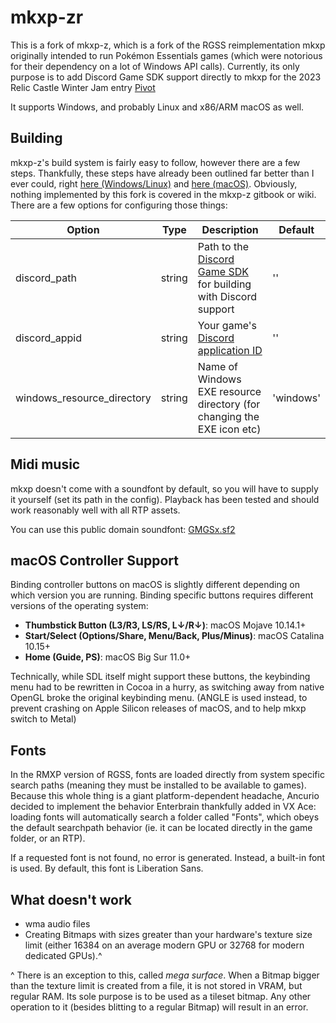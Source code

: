 # mkxp-zr

This is a fork of mkxp-z, which is a fork of the RGSS reimplementation mkxp originally intended to run Pokémon Essentials games (which were notorious for their dependency on a lot of Windows API calls). Currently, its only purpose is to add Discord Game SDK support directly to mkxp for the 2023 Relic Castle Winter Jam entry [Pivot](https://reliccastle.com/threads/6203/)

It supports Windows, and probably Linux and x86/ARM macOS as well.

## Building
mkxp-z's build system is fairly easy to follow, however there are a few steps. Thankfully, these steps have already been outlined far better than I ever could, right [here (Windows/Linux)](https://roza-gb.gitbook.io/mkxp-z/compilation) and [here (macOS)](https://roza-gb.gitbook.io/mkxp-z/building-xcode/compilation-macos-xcode).
Obviously, nothing implemented by this fork is covered in the mkxp-z gitbook or wiki. There are a few options for configuring those things:

| Option | Type | Description | Default |
| --- | --- | --- | --- |
| discord_path | string | Path to the [Discord Game SDK](https://discord.com/developers/docs/game-sdk/sdk-starter-guide) for building with Discord support | '' |
| discord_appid | string | Your game's [Discord application ID](https://discord.com/developers/applications) | '' |
| windows_resource_directory | string | Name of Windows EXE resource directory (for changing the EXE icon etc) | 'windows' |

## Midi music

mkxp doesn't come with a soundfont by default, so you will have to supply it yourself (set its path in the config). Playback has been tested and should work reasonably well with all RTP assets.

You can use this public domain soundfont: [GMGSx.sf2](https://www.dropbox.com/s/qxdvoxxcexsvn43/GMGSx.sf2?dl=0)

## macOS Controller Support

Binding controller buttons on macOS is slightly different depending on which version you are running. Binding specific buttons requires different versions of the operating system:

+ **Thumbstick Button (L3/R3, LS/RS, L↓/R↓)**: macOS Mojave 10.14.1+
+ **Start/Select (Options/Share, Menu/Back, Plus/Minus)**: macOS Catalina 10.15+
+ **Home (Guide, PS)**: macOS Big Sur 11.0+

Technically, while SDL itself might support these buttons, the keybinding menu had to be rewritten in Cocoa in a hurry, as switching away from native OpenGL broke the original keybinding menu. (ANGLE is used instead, to prevent crashing on Apple Silicon releases of macOS, and to help mkxp switch to Metal)

## Fonts

In the RMXP version of RGSS, fonts are loaded directly from system specific search paths (meaning they must be installed to be available to games). Because this whole thing is a giant platform-dependent headache, Ancurio decided to implement the behavior Enterbrain thankfully added in VX Ace: loading fonts will automatically search a folder called "Fonts", which obeys the default searchpath behavior (ie. it can be located directly in the game folder, or an RTP).

If a requested font is not found, no error is generated. Instead, a built-in font is used. By default, this font is Liberation Sans.

## What doesn't work
* wma audio files
* Creating Bitmaps with sizes greater than your hardware's texture size limit (either 16384 on an average modern GPU or 32768 for modern dedicated GPUs).^

^ There is an exception to this, called *mega surface*. When a Bitmap bigger than the texture limit is created from a file, it is not stored in VRAM, but regular RAM. Its sole purpose is to be used as a tileset bitmap. Any other operation to it (besides blitting to a regular Bitmap) will result in an error.
